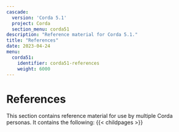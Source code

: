 ```yaml
---
cascade:
  version: 'Corda 5.1'
  project: Corda
  section_menu: corda51
description: "Reference material for Corda 5.1."
title: "References"
date: 2023-04-24
menu:
  corda51:
    identifier: corda51-references
    weight: 6000
---
```

# References

This section contains reference material for use by multiple Corda personas. It contains the following:
{{< childpages >}}
